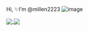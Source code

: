 Hi, ✨I’m @millen2223
![image](https://user-images.githubusercontent.com/87771278/129770814-b1f2b347-55ed-4773-902d-6dcec5676c6a.png)


<a href="https://github.com/millen2223/">
<img align="center" src="https://github-readme-stats.vercel.app/api?username=millen2223&&show_icons=true&theme=tokyonight"
     />
 <img align="center" src="https://github-readme-stats.vercel.app/api/top-langs/?username=millen2223&layout=compact&show_icons=true&theme=tokyonight" 
     />
 <a/>










<!---
millen2223/millen2223 is a ✨ special ✨ repository because its `README.md` (this file) appears on your GitHub profile.
You can click the Preview link to take a look at your changes.
important links
https://www.rstudio.com/resources/cheatsheets/ 
https://shiny.rstudio.com/tutorial/
https://shiny.rstudio.com/articles/
https://github.com/echasnovski
--->
